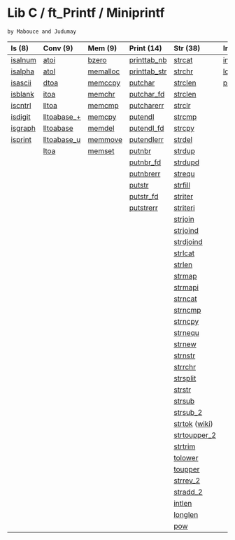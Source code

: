# Lib C / ft_Printf / Miniprintf
    by Mabouce and Judumay

| Is (8) | Conv (9) | Mem (9) | Print (14) | Str (38) | Int (3) | List (25) | BTree (8) |
|:-------|:---------|:--------|:-----------|:---------|:--------|:----------|:----------|
| [isalnum](srcs/libft/is/ft_isalnum.c) | [atoi](srcs/libft/conv/ft_atoi.c) | [bzero](srcs/libft/mem/ft_bzero.c) | [printtab_nb](srcs/libft/print/ft_printtab_nb.c) | [strcat](srcs/libft/str/ft_strcat.c) | [intlen](srcs/libft/int/ft_intlen.c) | [create_elem](srcs/libft/ft_create_elem.c) | [btree_apply_infix](srcs/libft/btree/btree_apply_infix.c) |
| [isalpha](srcs/libft/is/ft_isalpha.c) | [atol](srcs/libft/conv/ft_atol.c) | [memalloc](srcs/libft/mem/ft_memalloc.c) | [printtab_str](srcs/libft/print/ft_printtab_str.c) | [strchr](srcs/libft/str/ft_strchr.c) | [longlen](srcs/libft/int/ft_longlen.c) | [create_elem_int](srcs/libft/lst/ft_create_elem_int.c) | [btree_apply_prefix](srcs/libft/btree/btree_apply_prefix.c) |
| [isascii](srcs/libft/is/ft_isascii.c) | [dtoa](srcs/libft/conv/ft_dtoa.c) | [memccpy](srcs/libft/mem/ft_memccpy.c) | [putchar](srcs/libft/print/ft_putchar.c) | [strclen](srcs/libft/str/ft_strclen.c) | [pow](srcs/libft/int/ft_pow.c) | [list_push_back](srcs/libft/lst/ft_list_push_back.c) | [btree_apply_suffix](srcs/libft/btree/btree_apply_suffix.c) |
| [isblank](srcs/libft/is/ft_isblank.c) | [itoa](srcs/libft/conv/ft_itoa.c) | [memchr](srcs/libft/mem/ft_memchr.c) | [putchar_fd](srcs/libft/print/ft_putchar_fd.c) | [strclen](srcs/libft/str/ft_strclen.c) || [list_push_back_int](srcs/libft/lst/ft_list_push_back_int.c) | [btree_create_node](srcs/libft/btree/btree_create_node.c) |
| [iscntrl](srcs/libft/is/ft_iscntrl.c) | [lltoa](srcs/libft/conv/ft_lltoa.c) | [memcmp](srcs/libft/mem/ft_memcmp.c) | [putcharerr](srcs/libft/print/ft_putcharerr.c) | [strclr](srcs/libft/str/ft_strclr.c) || [list_push_front](srcs/libft/lst/ft_list_push_front.c) | [btree_lvl_count](srcs/libft/btree/btree_lvl_count.c) |
| [isdigit](srcs/libft/is/ft_isdigit.c) | [lltoabase_+](srcs/libft/conv/ft_lltoabase_signed.c) | [memcpy](srcs/libft/mem/ft_memcpy.c) | [putendl](srcs/libft/print/ft_putendl.c) | [strcmp](srcs/libft/str/ft_strcmp.c) || [list_push_front_int](srcs/libft/lst/ft_list_push_front_int.c) | [btree_insert_data](srcs/libft/btree/btree_insert_data.c) |
| [isgraph](srcs/libft/is/ft_isgraph.c) | [lltoabase](srcs/libft/conv/ft_lltoabase_signless.c) | [memdel](srcs/libft/mem/ft_memdel.c) | [putendl_fd](srcs/libft/print/ft_putendl_fd.c) | [strcpy](srcs/libft/str/ft_strcpy.c) || [list_size](srcs/libft/lst/ft_list_size.c) | [btree_int_cmp](srcs/libft/btree/btree_int_cmp.c) |
| [isprint](srcs/libft/is/ft_isprint.c) | [lltoabase_u](srcs/libft/conv/ft_lltoabase_unsigned.c) | [memmove](srcs/libft/mem/ft_memmove.c) | [putendlerr](srcs/libft/print/ft_putendlerr.c) | [strdel](srcs/libft/str/ft_strdel.c) || [list_last](srcs/libft/lst/ft_list_last.c) | [btree_print](srcs/libft/btree/btree_print.c) |
| | [ltoa](srcs/libft/conv/ft_ltoa.c) | [memset](srcs/libft/mem/ft_memset.c) | [putnbr](srcs/libft/print/ft_putnbr.c) | [strdup](srcs/libft/str/ft_strdup.c) || [list_remove_last](srcs/libft/lst/ft_list_remove_last.c) ||
| | | | [putnbr_fd](srcs/libft/print/ft_putnbr_fd.c) | [strdupd](srcs/libft/str/ft_strdupd.c) || [list_remove_first](srcs/libft/lst/ft_list_remove_first.c) ||
| | | | [putnbrerr](srcs/libft/print/ft_putnbrerr.c) | [strequ](srcs/libft/str/ft_strequ.c) || [list_remove_middle](srcs/libft/lst/ft_list_remove_middle.c) ||
| | | | [putstr](srcs/libft/print/ft_putstr.c) | [strfill](srcs/libft/str/ft_strfill.c) || [list_push_params](srcs/libft/lst/ft_list_push_params.c) ||
| | | | [putstr_fd](srcs/libft/print/ft_putstr_fd.c) | [striter](srcs/libft/str/ft_striter.c) || [list_clear](srcs/libft/lst/ft_list_clear.c) ||
| | | | [putstrerr](srcs/libft/print/ft_putstrerr.c) | [striteri](srcs/libft/str/ft_striteri.c) || [list_clear_data](srcs/libft/lst/ft_list_clear_data.c) ||
| | | | | [strjoin](srcs/libft/str/ft_strjoin.c) || [list_at](srcs/libft/lst/ft_list_at.c) |
| | | | | [strjoind](srcs/libft/str/ft_strjoind.c) || [list_reverse](srcs/libft/lst/ft_list_reverse.c) |
| | | | | [strdjoind](srcs/libft/str/ft_strdjoind.c) || [list_foreach](srcs/libft/lst/ft_list_foreach.c) |
| | | | | [strlcat](srcs/libft/str/ft_strlcat.c) || [list_print](srcs/libft/lst/ft_list_print.c) |
| | | | | [strlen](srcs/libft/str/ft_strlen.c) || [lstadd](srcs/libft/lst/ft_lstadd.c) |
| | | | | [strmap](srcs/libft/str/ft_strmap.c) || [lstdel](srcs/libft/lst/ft_lstdel.c) |
| | | | | [strmapi](srcs/libft/str/ft_strmapi.c) || [lstdelone](srcs/libft/lst/ft_lstdelone.c) |
| | | | | [strncat](srcs/libft/str/ft_strncat.c) || [lstiter](srcs/libft/lst/ft_lstiter.c) |
| | | | | [strncmp](srcs/libft/str/ft_strncmp.c) || [lstmap](srcs/libft/lst/ft_lstmap.c) |
| | | | | [strncpy](srcs/libft/str/ft_strncpy.c) || [lstnew](srcs/libft/lst/ft_lstnew.c) |
| | | | | [strnequ](srcs/libft/str/ft_strnequ.c) || [lstlen](srcs/libft/lst/ft_lstlen.c) |
| | | | | [strnew](srcs/libft/str/ft_strnew.c) |||
| | | | | [strnstr](srcs/libft/str/ft_strnstr.c) |||
| | | | | [strrchr](srcs/libft/str/ft_strrchr.c) |||
| | | | | [strsplit](srcs/libft/str/ft_strsplit.c) |||
| | | | | [strstr](srcs/libft/str/ft_strstr.c) |||
| | | | | [strsub](srcs/libft/str/ft_strsub.c) |||
| | | | | [strsub_2](srcs/libft/str/ft_strsub_leakless.c) |||
| | | | | [strtok](srcs/libft/str/ft_strtok.c) ([wiki](../../wiki/ft_strtok)) |||
| | | | | [strtoupper_2](srcs/libft/str/ft_strtoupper_leakless.c) |||
| | | | | [strtrim](srcs/libft/str/ft_strtrim.c) |||
| | | | | [tolower](srcs/libft/str/ft_tolower.c) |||
| | | | | [toupper](srcs/libft/str/ft_toupper.c) |||
| | | | | [strrev_2](srcs/libft/str/ft_strrev_leakless.c) |||
| | | | | [stradd_2](srcs/libft/str/ft_stradd_leakless.c) |||
| | | | | [intlen](srcs/libft/int/ft_intlen.c) |||
| | | | | [longlen](srcs/libft/int/ft_longlen.c) |||
| | | | | [pow](srcs/libft/int/ft_pow.c) |||
